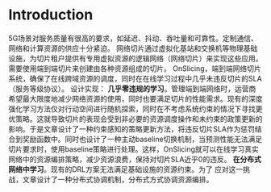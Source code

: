 # Introduction
5G场景对服务质量有很高的要求，如延迟、抖动、吞吐量和可靠性。定制通信、网络和计算资源的供应十分紧迫。
网络切片通过虚拟化基站和交换机等物理基础设施，为切片租户提供有专用虚拟资源的逻辑网络（网络切片）来实现这些应用。需要使用端到端切片来创建由各种资源组成的切片。
OnSlicing，端到端网络切片系统，确保了在线跨域资源的调度，同时在在线学习过程中几乎未违反切片的SLA（服务等级协议）。
设计实现：
	**几乎零违规的学习**。管理端到端网络时，运营商希望最大限度地减少网络资源的使用，同时也要满足切片的性能需求。现有的深度强化学习方法仅对行动空间进行随机探索，同时在不考虑系统约束的情况下寻找更优策略。这就导致切片的表现会受到非必要的资源调度操作和未约束的政策更新的影响。于是文章设计了一种约束感知的策略更新方法，将违反切片SLA作为惩罚结合到奖励函数中。同时也设计了一种主动baseline切换机制，当预测性能无法满足切片要求时，使用baseline策略进行处理。这样，OnSlicing就可以在线学习真实网络中的资源编排策略，减少资源浪费，保持对切片SLA近乎0的违反。
	**在分布式网络中学习**。现有的DRL方案无法满足基础设施的资源约束。为了 应对这一挑战，文章设计了一种分布式协调机制，分布式方式协调资源编排。
